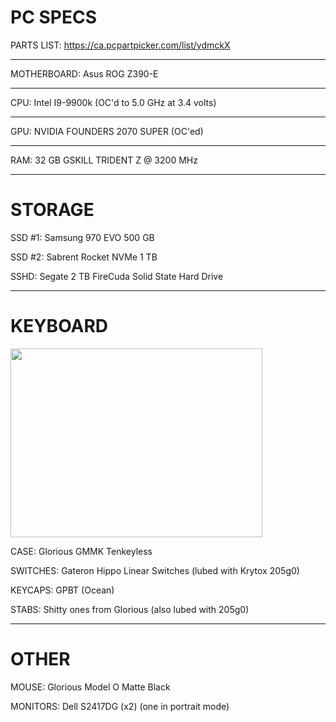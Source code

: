 # PC SPECS

PARTS LIST: https://ca.pcpartpicker.com/list/ydmckX

---------------------------------------------------------------------------------------------------------------------------------------------------------------------------------

MOTHERBOARD: Asus ROG Z390-E

---------------------------------------------------------------------------------------------------------------------------------------------------------------------------------

CPU: Intel I9-9900k (OC'd to 5.0 GHz at 3.4 volts)

---------------------------------------------------------------------------------------------------------------------------------------------------------------------------------

GPU: NVIDIA FOUNDERS 2070 SUPER (OC'ed)

---------------------------------------------------------------------------------------------------------------------------------------------------------------------------------

RAM: 32 GB GSKILL TRIDENT Z @ 3200 MHz

---------------------------------------------------------------------------------------------------------------------------------------------------------------------------------

# STORAGE

SSD #1: Samsung 970 EVO 500 GB

SSD #2: Sabrent Rocket NVMe 1 TB

SSHD: Segate 2 TB FireCuda Solid State Hard Drive

---------------------------------------------------------------------------------------------------------------------------------------------------------------------------------
# KEYBOARD

<img src="https://github.com/DarkVyprFiles/darkvyprfiles.github.io/blob/main/i/keyboard.jpg?raw=true" width="403.2" height="302.4" />


CASE: Glorious GMMK Tenkeyless

SWITCHES: Gateron Hippo Linear Switches (lubed with Krytox 205g0)

KEYCAPS: GPBT (Ocean)

STABS: Shitty ones from Glorious (also lubed with 205g0)

---------------------------------------------------------------------------------------------------------------------------------------------------------------------------------
# OTHER

MOUSE: Glorious Model O Matte Black

MONITORS: Dell S2417DG (x2) (one in portrait mode)
